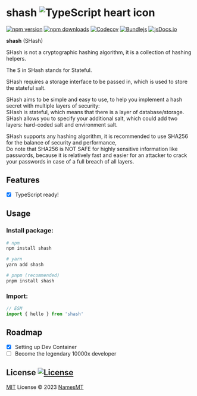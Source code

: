 # shash ![TypeScript heart icon](https://img.shields.io/badge/♡-%23007ACC.svg?logo=typescript&logoColor=white)

[![npm version][npm-version-src]][npm-version-href]
[![npm downloads][npm-downloads-src]][npm-downloads-href]
[![Codecov][codecov-src]][codecov-href]
[![Bundlejs][bundlejs-src]][bundlejs-href]
[![jsDocs.io][jsDocs-src]][jsDocs-href]

**shash** (SHash)

SHash is not a cryptographic hashing algorithm, it is a collection of hashing helpers.

The S in SHash stands for Stateful.

SHash requires a storage interface to be passed in, which is used to store the stateful salt.

SHash aims to be simple and easy to use, to help you implement a hash secret with multiple layers of security:  
SHash is stateful, which means that there is a layer of database/storage.  
SHash allows you to specify your additional salt, which could add two layers: hard-coded salt and environment salt.  

SHash supports any hashing algorithm, it is recommended to use SHA256 for the balance of security and performance,  
Do note that SHA256 is NOT SAFE for highly sensitive information like passwords, because it is relatively fast and easier for an attacker to crack your passwords in case of a full breach of all layers.

## Features
- [x] TypeScript ready!

## Usage
### Install package:
```sh
# npm
npm install shash

# yarn
yarn add shash

# pnpm (recommended)
pnpm install shash
```

### Import:
```ts
// ESM
import { hello } from 'shash'
```

## Roadmap

- [x] Setting up Dev Container
- [ ] Become the legendary 10000x developer

## License [![License][license-src]][license-href]
[MIT](./LICENSE) License © 2023 [NamesMT](https://github.com/NamesMT)

<!-- Badges -->

[npm-version-src]: https://img.shields.io/npm/v/shash?labelColor=18181B&color=F0DB4F
[npm-version-href]: https://npmjs.com/package/shash
[npm-downloads-src]: https://img.shields.io/npm/dm/shash?labelColor=18181B&color=F0DB4F
[npm-downloads-href]: https://npmjs.com/package/shash
[codecov-src]: https://img.shields.io/codecov/c/gh/namesmt/shash/main?labelColor=18181B&color=F0DB4F
[codecov-href]: https://codecov.io/gh/namesmt/shash
[license-src]: https://img.shields.io/github/license/namesmt/shash.svg?labelColor=18181B&color=F0DB4F
[license-href]: https://github.com/namesmt/shash/blob/main/LICENSE
[bundlejs-src]: https://img.shields.io/bundlejs/size/shash?labelColor=18181B&color=F0DB4F
[bundlejs-href]: https://bundlejs.com/?q=shash
[jsDocs-src]: https://img.shields.io/badge/Check_out-jsDocs.io---?labelColor=18181B&color=F0DB4F
[jsDocs-href]: https://www.jsdocs.io/package/shash
